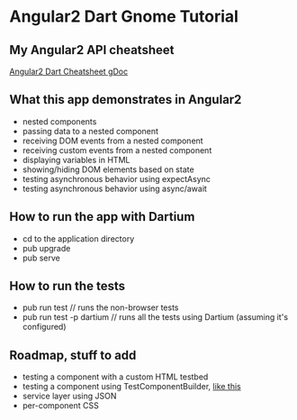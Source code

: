# Angular2 Dart Gnome Tutorial

## My Angular2 API cheatsheet
[Angular2 Dart Cheatsheet gDoc](https://docs.google.com/document/d/1FYyA-b9rc2UtlYyQXjW7lx4Y08MSpuWcbbuqVCxHga0/edit#heading=h.34sus6g4zss3)

## What this app demonstrates in Angular2
 - nested components
 - passing data to a nested component
 - receiving DOM events from a nested component
 - receiving custom events from a nested component
 - displaying variables in HTML
 - showing/hiding DOM elements based on state
 - testing asynchronous behavior using expectAsync
 - testing asynchronous behavior using async/await

## How to run the app with Dartium
 - cd to the application directory
 - pub upgrade
 - pub serve
 
## How to run the tests
 - pub run test // runs the non-browser tests
 - pub run test -p dartium // runs all the tests using Dartium (assuming it's configured)
 
## Roadmap, stuff to add
 - testing a component with a custom HTML testbed
 - testing a component using TestComponentBuilder, [like this](https://github.com/angular/angular/blob/0db88f34b8ee20c5b6f926d2c92481de74d3f030/modules/angular2/test/test_lib/test_component_builder_spec.ts)
 - service layer using JSON
 - per-component CSS
